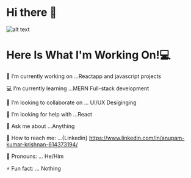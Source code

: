 # Hi there 👋

![alt text](https://unsplash.com/photos/5Xwaj9gaR0g)

# Here Is What I'm Working On!💻

🔭 I’m currently working on ...Reactapp and javascript projects

💻 I’m currently learning ...MERN Full-stack development

👯 I’m looking to collaborate on ... UI/UX Desiginging 

🙏 I’m looking for help with ...React

🤔 Ask me about ...Anything

🌟 How to reach me: ...{Linkedin} https://www.linkedin.com/in/anupam-kumar-krishnan-614373194/

👦 Pronouns: ... He/Him

⚡ Fun fact: ... Nothing

